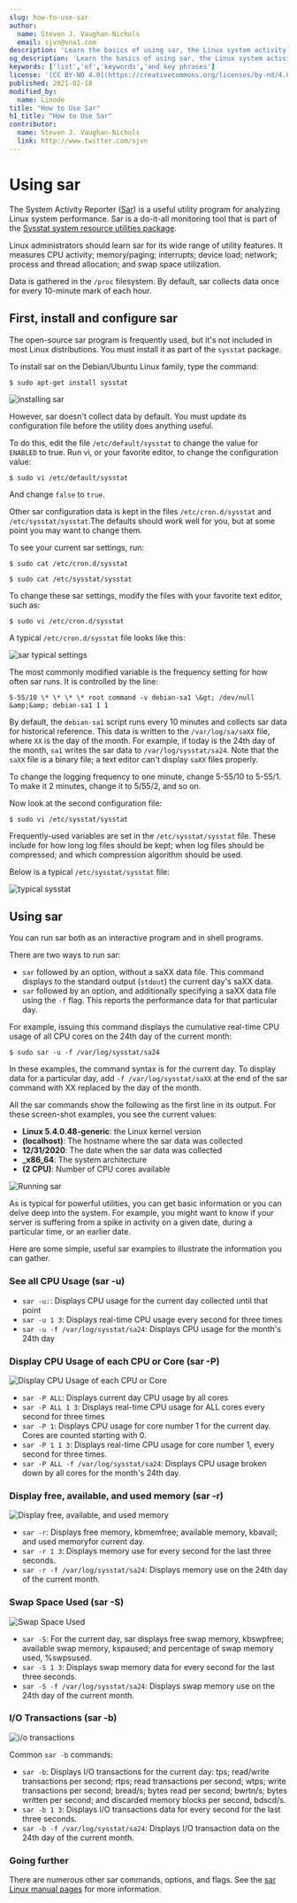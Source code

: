 ```yaml
---
slug: how-to-use-sar
author:
  name: Steven J. Vaughan-Nichols
  email: sjvn@vna1.com
description: 'Learn the basics of using sar, the Linux system activity reporter.'
og_description: 'Learn the basics of using sar, the Linux system activity reporter.'
keywords: ['list','of','keywords','and key phrases']
license: '[CC BY-ND 4.0](https://creativecommons.org/licenses/by-nd/4.0)'
published: 2021-02-18
modified_by:
  name: Linode
title: "How to Use Sar"
h1_title: "How to Use Sar"
contributor:
  name: Steven J. Vaughan-Nichols
  link: http://www.twitter.com/sjvn
---
```


# Using sar

The System Activity Reporter ([Sar](https://linux.die.net/man/1/sar)) is a useful utility program for analyzing Linux system performance. Sar is a do-it-all monitoring tool that is part of the [Sysstat system resource utilities package](https://github.com/sysstat/sysstat).

Linux administrators should learn sar for its wide range of utility features. It measures CPU activity; memory/paging; interrupts; device load; network; process and thread allocation; and swap space utilization.

Data is gathered in the `/proc` filesystem. By default, sar collects data once for every 10-minute mark of each hour.

## First, install and configure sar

The open-source sar program is frequently used, but it's not included in most Linux distributions. You must install it as part of the `sysstat` package.

To install sar on the Debian/Ubuntu Linux family, type the command:

```
$ sudo apt-get install sysstat
```

![installing sar](sar_01.png)

However, sar doesn't collect data by default. You must update its configuration file before the utility does anything useful.

To do this, edit the file `/etc/default/sysstat` to change the value for `ENABLED` to true. Run vi, or your favorite editor, to change the configuration value:

```
$ sudo vi /etc/default/sysstat
```

And change `false` to `true`.

Other sar configuration data is kept in the files `/etc/cron.d/sysstat` and `/etc/sysstat/sysstat`.The defaults should work well for you, but at some point you may want to change them.

To see your current sar settings, run:

```
$ sudo cat /etc/cron.d/sysstat

$ sudo cat /etc/sysstat/sysstat
```

To change these sar settings, modify the files with your favorite text editor, such as:

```
$ sudo vi /etc/cron.d/sysstat
```

A typical `/etc/cron.d/sysstat` file looks like this:

![sar typical settings](Sar_02.png)

The most commonly modified variable is the frequency setting for how often sar runs. It is controlled by the line:

```
5-55/10 \* \* \* \* root command -v debian-sa1 \&gt; /dev/null &amp;&amp; debian-sa1 1 1
```

By default, the `debian-sa1` script runs every 10 minutes and collects sar data for historical reference. This data is written to the `/var/log/sa/saXX` file, where `XX` is the day of the month. For example, if today is the 24th day of the month, `sa1` writes the sar data to `/var/log/sysstat/sa24`. Note that the `saXX` file is a binary file; a text editor can't display `saXX` files properly.

To change the logging frequency to one minute, change 5-55/10 to 5-55/1. To make it 2 minutes, change it to 5/55/2, and so on.

Now look at the second configuration file:

```
$ sudo vi /etc/sysstat/sysstat
```

Frequently-used variables are set in the `/etc/sysstat/sysstat` file. These include for how long log files should be kept; when log files should be compressed; and which compression algorithm should be used.

Below is a typical `/etc/sysstat/sysstat` file:

![typical sysstat](Sar_03.png)

## Using sar

You can run sar both as an interactive program and in shell programs.

There are two ways to run sar:

- `sar` followed by an option, without a saXX data file. This command displays to the standard output (`stdout`) the current day's saXX data.
- `sar` followed by an option, and additionally specifying a saXX data file using the `-f` flag. This reports the performance data for that particular day.

For example, issuing this command displays the cumulative real-time CPU usage of all CPU cores on the 24th day of the current month:

```
$ sudo sar -u -f /var/log/sysstat/sa24
```

In these examples, the command syntax is for the current day. To display data for a particular day, add `-f /var/log/sysstat/saXX` at the end of the sar command with XX replaced by the day of the month.

All the sar commands show the following as the first line in its output. For these screen-shot examples, you see the current values:

- **Linux 5.4.0.48-generic**: the Linux kernel version
- **(localhost)**: The hostname where the sar data was collected
- **12/31/2020**: The date when the sar data was collected
- **\_x86\_64**: The system architecture
- **(2 CPU)**: Number of CPU cores available

![Running sar](Sar_04.png)

As is typical for powerful utilities, you can get basic information or you can delve deep into the system. For example, you might want to know if your server is suffering from a spike in activity on a given date, during a particular time, or an earlier date.

Here are some simple, useful sar examples to illustrate the information you can gather.

### See all CPU Usage (sar -u)

- `sar -u:`: Displays CPU usage for the current day collected until that point
-  `sar -u 1 3`: Displays real-time CPU usage every second for three times
- `sar -u -f /var/log/sysstat/sa24`: Displays CPU usage for the month&#39;s 24th day

### Display CPU Usage of each CPU or Core (sar -P)

![Display CPU Usage of each CPU or Core](Sar_05.png)

- `sar -P ALL`: Displays current day CPU usage by all cores
- `sar -P ALL 1 3`: Displays real-time CPU usage for ALL cores every second for three times
- `sar -P 1`: Displays CPU usage for core number 1 for the current day. Cores are counted starting with 0.
- `sar -P 1 1 3`: Displays real-time CPU usage for core number 1, every second for three times.
- `sar -P ALL -f /var/log/sysstat/sa24`: Displays CPU usage broken down by all cores for the month&#39;s 24th day.

### Display free, available, and used memory (sar -r)

![Display free, available, and used memory](Sar_06.png)

- `sar -r`: Displays free memory, kbmemfree; available memory, kbavail; and used memoryfor current day.
- `sar -r 1 3`: Displays memory use for every second for the last three seconds.
- `sar -r -f /var/log/sysstat/sa24`: Displays memory use on the 24th day of the current month.

### Swap Space Used (sar -S)

![Swap Space Used](Sar_07.png)

- `sar -S`: For the current day, sar displays free swap memory, kbswpfree; available swap memory, kspaused; and percentage of swap memory used, %swpsused.
- `sar -S 1 3`: Displays swap memory data for every second for the last three seconds.
- `sar -S -f /var/log/sysstat/sa24`: Displays swap memory use on the 24th day of the current month.

### I/O Transactions (sar -b)

![i/o transactions](Sar_08.png)

Common `sar -b` commands:

- `sar -b`: Displays I/O transactions for the current day: tps; read/write transactions per second; rtps; read transactions per second; wtps; write transactions per second; bread/s; bytes read per second; bwrtn/s; bytes written per second; and discarded memory blocks per second, bdscd/s.
- `sar -b 1 3`: Displays I/O transactions data for every second for the last three seconds.
- `sar -b -f /var/log/sysstat/sa24`: Displays I/O transaction data on the 24th day of the current month.

### Going further

There are numerous other sar commands, options, and flags. See the [sar Linux manual pages](https://linux.die.net/man/1/sar) for more information.